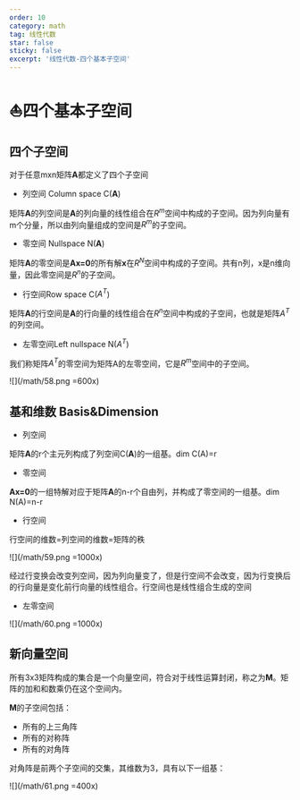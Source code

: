 ```yaml
---
order: 10
category: math
tag: 线性代数
star: false
sticky: false
excerpt: '线性代数-四个基本子空间'
---
```


# :boat:四个基本子空间
## 四个子空间
对于任意mxn矩阵**A**都定义了四个子空间
- 列空间 Column space C(**A**)

矩阵**A**的列空间是**A**的列向量的线性组合在$R^{m}$空间中构成的子空间。因为列向量有m个分量，所以由列向量组成的空间是$R^{m}$的子空间。
- 零空间 Nullspace N(**A**)

矩阵**A**的零空间是**Ax=0**的所有解**x**在$R^{N}$空间中构成的子空间。共有n列，x是n维向量，因此零空间是$R^{n}$的子空间。
- 行空间Row space C($A^{T}$)

矩阵**A**的行空间是**A**的行向量的线性组合在$R^{n}$空间中构成的子空间，也就是矩阵$A^{T}$的列空间。

- 左零空间Left nullspace N($A^{T}$)

我们称矩阵$A^{T}$的零空间为矩阵A的左零空间，它是$R^{m}$空间中的子空间。

![](/math/58.png =600x)

## 基和维数 Basis&Dimension
- 列空间

矩阵**A**的r个主元列构成了列空间C(**A**)的一组基。dim C(A)=r
- 零空间

**Ax=0**的一组特解对应于矩阵**A**的n-r个自由列，并构成了零空间的一组基。dim N(A)=n-r
- 行空间

行空间的维数=列空间的维数=矩阵的秩

![](/math/59.png =1000x)

经过行变换会改变列空间，因为列向量变了，但是行空间不会改变，因为行变换后的行向量是变化前行向量的线性组合。行空间也是线性组合生成的空间
- 左零空间

![](/math/60.png =1000x)

## 新向量空间 
所有3x3矩阵构成的集合是一个向量空间，符合对于线性运算封闭，称之为**M**。矩阵的加和和数乘仍在这个空间内。

**M**的子空间包括：

- 所有的上三角阵
- 所有的对称阵
- 所有的对角阵

对角阵是前两个子空间的交集，其维数为3，具有以下一组基：

![](/math/61.png =400x)